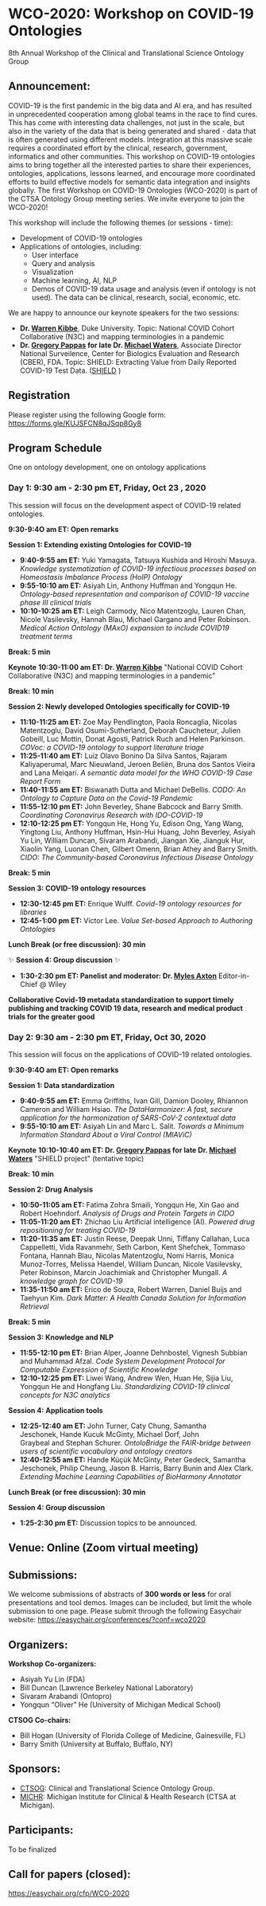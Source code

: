 # WCO-2020: Workshop on COVID-19 Ontologies
8th Annual Workshop of the Clinical and Translational Science Ontology Group

## Announcement: 
COVID-19 is the first pandemic in the big data and AI era, and has resulted in unprecedented cooperation among global teams in the race to find cures. This has come with interesting data challenges, not just in the scale, but also in the variety of the data that is being generated and shared - data that is often generated using different models. Integration at this massive scale requires a coordinated effort by the clinical, research, government, informatics and other communities. This workshop on COVID-19 ontologies aims to bring together all the interested parties to share their experiences, ontologies, applications, lessons learned, and encourage more coordinated efforts to build effective models for semantic data integration and insights globally. The first Workshop on COVID-19 Ontologies (WCO-2020) is part of the CTSA Ontology Group meeting series. We invite everyone to join the WCO-2020!   

This workshop will include the following themes (or sessions - time):
- Development of COVID-19 ontologies 
- Applications of ontologies, including: 
  - User interface
  - Query and analysis 
  - Visualization
  - Machine learning, AI, NLP
  - Demos of COVID-19 data usage and analysis (even if ontology is not used). The data can be clinical, research, social, economic, etc. 

We are happy to announce our keynote speakers for the two sessions:
- **Dr. [Warren Kibbe](https://scholars.duke.edu/person/warren.kibbe)**, Duke University. Topic: National COVID Cohort Collaborative (N3C) and mapping terminologies in a pandemic
- **Dr. [Gregory Pappas](https://www.linkedin.com/in/gregory-pappas-md-phd-3031687/) for late Dr. [Michael Waters](https://www.tributearchive.com/obituaries/18488618/Michael-Stephan-Waters)**, Associate Director National Surveilence, Center for Biologics Evaluation and Research (CBER), FDA. Topic: SHIELD: Extracting Value from Daily Reported COVID-19 Test Data. ([SHIELD](https://mdic.org/wp-content/uploads/2020/02/SHIELD-Harmonizing-Standards-Application-to-Accelerate-Innovation.pdf) )

## Registration   
Please register using the following Google form: 
https://forms.gle/KUJSFCN8qJSqp8Gy8 

## Program Schedule  
One on ontology development, one on ontology applications

### Day 1: 9:30 am - 2:30 pm ET, Friday, Oct 23 , 2020
This session will focus on the development aspect of COVID-19 related ontologies.

**9:30-9:4O am ET: Open remarks**

**Session 1: Extending existing Ontologies for COVID-19**
- **9:40-9:55 am ET:** Yuki Yamagata, Tatsuya Kushida and Hiroshi Masuya.	*Knowledge systematization of COVID-19 infectious processes based on Homeostasis Imbalance Process (HoIP) Ontology*
- **9:55-10:10 am ET:** Asiyah Lin, Anthony Huffman and Yongqun He.	*Ontology-based representation and comparison of COVID-19 vaccine phase III clinical trials*
- **10:10-10:25 am ET:** Leigh Carmody, Nico Matentzoglu, Lauren Chan, Nicole Vasilevsky, Hannah Blau, Michael Gargano and Peter Robinson.	*Medical Action Ontology (MAxO) expansion to include COVID19 treatment terms*

**Break: 5 min**

**Keynote**
**10:30-11:00 am ET: Dr. [Warren Kibbe](https://scholars.duke.edu/person/warren.kibbe)**  "National COVID Cohort Collaborative (N3C) and mapping terminologies in a pandemic"

**Break: 10 min**

**Session 2: Newly developed Ontologies specifically for COVID-19**
- **11:10-11:25 am ET:** Zoe May Pendlington, Paola Roncaglia, Nicolas Matentzoglu, David Osumi-Sutherland, Deborah Caucheteur, Julien Gobeill, Luc Mottin, Donat Agosti, Patrick Ruch and Helen Parkinson.	*COVoc: a COVID-19 ontology to support literature triage*
- **11:25-11:40 am ET:**  Luiz Olavo Bonino Da Silva Santos, Rajaram Kaliyaperumal, Marc Nieuwland, Jeroen Beliën, Bruna dos Santos Vieira and Lana Meiqari.	*A semantic data model for the WHO COVID-19 Case Report Form*
-  **11:40-11:55 am ET:** Biswanath Dutta and Michael DeBellis.	*CODO: An Ontology to Capture Data on the Covid-19 Pandemic*
- **11:55-12:10 pm ET:** John Beverley, Shane Babcock and Barry Smith.	*Coordinating Coronavirus Research with IDO-COVID-19*
-  **12:10-12:25 pm ET:** Yongqun He, Hong Yu, Edison Ong, Yang Wang, Yingtong Liu, Anthony Huffman, Hsin-Hui Huang, John Beverley, Asiyah Yu Lin, William Duncan, Sivaram Arabandi, Jiangan Xie, Jianguk Hur, Xiaolin Yang, Luonan Chen, Gilbert Omenn, Brian Athey and Barry Smith.	*CIDO: The Community-based Coronavirus Infectious Disease Ontology*

**Break: 5 min**

**Session 3: COVID-19 ontology resources**
- **12:30-12:45 pm ET:** Enrique Wulff. *Covid-19 ontology resources for libraries*
- **12:45-1:00 pm ET:** Victor Lee. *Value Set-based Approach to Authoring Ontologies*

**Lunch Break (or free discussion): 30 min**

:sparkles: **Session 4: Group discussion** :sparkles: 
 - **1:30-2:30 pm ET: Panelist and moderator: Dr. [Myles Axton](https://www.linkedin.com/in/myles-axton-1343682/)** Editor-in-Chief @ Wiley

 **Collaborative Covid-19 metadata standardization to support timely publishing and tracking COVID 19 data, research and medical product trials for the greater good**


### Day 2: 9:30 am - 2:30 pm ET, Friday, Oct 30, 2020
This session will focus on the applications of COVID-19 related ontologies.

**9:30-9:4O am ET: Open remarks**

**Session 1: Data standardization**
- **9:40-9:55 am ET:** Emma Griffiths, Ivan Gill, Damion Dooley, Rhiannon Cameron and William Hsiao. *The DataHarmonizer: A fast, secure application for the harmonization of SARS-CoV-2 contextual data* 
- **9:55-10:10 am ET:** Asiyah Lin and Marc L. Salit.	*Towards a Minimum Information Standard About a Viral Control (MIAViC)*

**Keynote**
**10:10-10:40 am ET: Dr. [Gregory Pappas](https://www.linkedin.com/in/gregory-pappas-md-phd-3031687/) for late Dr. [Michael Waters](https://www.tributearchive.com/obituaries/18488618/Michael-Stephan-Waters)** "SHIELD project" (tentative topic)

**Break: 10 min**

**Session 2: Drug Analysis**

- **10:50-11:05 am ET:** Fatima Zohra Smaili, Yongqun He, Xin Gao and Robert Hoehndorf. *Analysis of Drugs and Protein Targets in CIDO*
- **11:05-11:20 am ET:** Zhichao Liu	Artificial intelligence (AI). *Powered drug repositioning for treating COVID-19*
- **11:20-11:35 am ET:** Justin Reese, Deepak Unni, Tiffany Callahan, Luca Cappelletti, Vida Ravanmehr, Seth Carbon, Kent Shefchek, Tommaso Fontana, Hannah Blau, Nicolas Matentzoglu, Nomi Harris, Monica Munoz-Torres, Melissa Haendel, William Duncan, Nicole Vasilevsky, Peter Robinson, Marcin Joachimiak and Christopher Mungall.	*A knowledge graph for COVID-19*
- **11:35-11:50 am ET:** Erico de Souza, Robert Warren, Daniel Buijs and Taehyun Kim.	*Dark Matter: A Health Canada Solution for Information Retrieval*

**Break: 5 min**

**Session 3: Knowledge and NLP**

- **11:55-12:10 pm ET:**  Brian Alper, Joanne Dehnbostel, Vignesh Subbian and Muhammad Afzal. *Code System Development Protocol for Computable Expression of Scientific Knowledge*
- **12:10-12:25 pm ET:**  Liwei Wang, Andrew Wen, Huan He, Sijia Liu, Yongqun He and Hongfang Liu. *Standardizing COVID-19 clinical concepts for N3C analytics*

**Session 4: Application tools**

- **12:25-12:40 am ET:**  John Turner, Caty Chung, Samantha Jeschonek, Hande Kucuk McGinty, Michael Dorf, John Graybeal and Stephan Schurer.	*OntoloBridge the FAIR-bridge between users of scientific vocabulary and ontology creators*
- **12:40-12:55 am ET:** Hande Küçük McGinty, Peter Gedeck, Samantha Jeschonek, Philip Cheung, Jason B. Harris, Barry Bunin and Alex Clark.	*Extending Machine Learning Capabilities of BioHarmony Annotator*

**Lunch Break (or free discussion): 30 min**

**Session 4: Group discussion**
- **1:25-2:30 pm ET:** Discussion topics to be announced. 

## Venue: Online (Zoom virtual meeting)

## Submissions:
We welcome submissions of abstracts of **300 words or less** for oral presentations and tool demos. Images can be included, but limit the whole submission to one page. 
Please submit through the following Easychair website:
https://easychair.org/conferences/?conf=wco2020 

## Organizers:

**Workshop Co-organizers:**
- Asiyah Yu Lin (FDA)
- Bill Duncan (Lawrence Berkeley National Laboratory)
- Sivaram Arabandi (Ontopro)
- Yongqun “Oliver” He (University of Michigan Medical School)

**CTSOG Co-chairs:**
- Bill Hogan (University of Florida College of Medicine, Gainesville, FL)
- Barry Smith (University at Buffalo, Buffalo, NY)

## Sponsors:
- [CTSOG](http://ncorwiki.buffalo.edu/index.php/Clinical_and_Translational_Science_Ontology_Group): Clinical and Translational Science Ontology Group. 
- [MICHR](https://michr.umich.edu/): Michigan Institute for Clinical & Health Research (CTSA at Michigan).
 
## Participants:
To be finalized

## Call for papers (closed):  
https://easychair.org/cfp/WCO-2020
